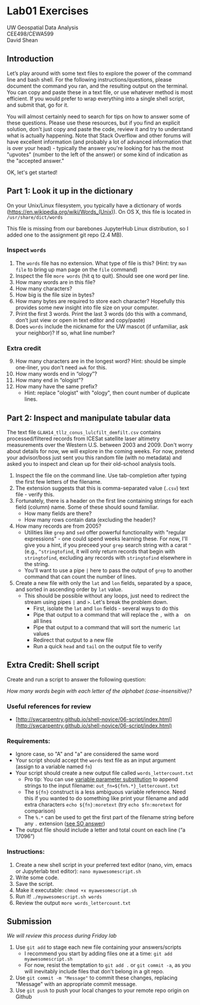 # Lab01 Exercises
UW Geospatial Data Analysis  
CEE498/CEWA599  
David Shean  

## Introduction

Let’s play around with some text files to explore the power of the command line and bash shell.  For the following instructions/questions, please document the command you ran, and the resulting output on the terminal. You can copy and paste these in a text file, or use whatever method is most efficient. If you would prefer to wrap everything into a single shell script, and submit that, go for it.

You will almost certainly need to search for tips on how to answer some of these questions. Please use these resources, but if you find an explicit solution, don't just copy and paste the code, review it and try to understand what is actually happening. Note that Stack Overflow and other forums will have excellent information (and probably a lot of advanced information that is over your head) - typically the answer you're looking for has the most "upvotes" (number to the left of the answer) or some kind of indication as the "accepted answer."

OK, let's get started!

## Part 1: Look it up in the dictionary

On your Unix/Linux filesystem, you typically have a dictionary of words (https://en.wikipedia.org/wiki/Words_(Unix)).  On OS X, this file is located in `/usr/share/dict/words`

This file is missing from our barebones JupyterHub Linux distribution, so I added one to the assignment git repo (2.4 MB).

### Inspect `words`
1. The `words` file has no extension. What type of file is this? (Hint: try `man file` to bring up man page on the `file` command)
2. Inspect the file `more words` (hit q to quit).  Should see one word per line.
3. How many words are in this file?
4. How many characters?
5. How big is the file size in bytes?
6. How many bytes are required to store each character? Hopefully this provides some new insight into file size on your computer.
7. Print the first 3 words. Print the last 3 words (do this with a command, don’t just view or open in text editor and copy/paste)
8. Does `words` include the nickname for the UW mascot (if unfamiliar, ask your neighbor)? If so, what line number?

### Extra credit
9. How many characters are in the longest word?  Hint: should be simple one-liner, you don’t need `awk` for this.
10. How many words end in “ology”?
11. How many end in “ologist”?
12. How many have the same prefix?
    * Hint: replace "ologist" with "ology", then count number of duplicate lines.

## Part 2: Inspect and manipulate tabular data

The text file `GLAH14_tllz_conus_lulcfilt_demfilt.csv` contains processed/filtered records from ICESat satellite laser altimetry measurements over the Western U.S. between 2003 and 2009. Don't worry about details for now, we will explore in the coming weeks. For now, pretend your advisor/boss just sent you this random file (with no metadata) and asked you to inspect and clean up for their old-school analysis tools.

1. Inspect the file on the command line. Use tab-completion after typing the first few letters of the filename.
2. The extension suggests that this is comma-separated value (`.csv`) text file - verify this.
3. Fortunately, there is a header on the first line containing strings for each field (column) name. Some of these should sound familiar.
   * How many fields are there?
   * How many rows contain data (excluding the header)?
4. How many records are from 2005?
    * Utilities like `grep` and `sed` offer powerful functionality with "regular expressions" - one could spend weeks learning these. For now, I'll give you a hint, if you preceed your `grep` search string with a carat `^` (e.g., `^stringtofind`, it will only return records that begin with `stringtofind`, excluding any records with `stringtofind` elsewhere in the string.
    * You'll want to use a pipe `|` here to pass the output of `grep` to another command that can count the number of lines.
5. Create a new file with only the `lat` and `lon` fields, separated by a space, and sorted in ascending order by `lat` value.
    * This should be possible without any loops, just need to redirect the stream using pipes `|` and `>`. Let's break the problem down.
       * First, isolate the `lat` and `lon` fields - several ways to do this
       * Pipe that output to a command that will replace the `,` with a ` ` on all lines
       * Pipe that output to a command that will sort the numeric `lat` values
       * Redirect that output to a new file
       * Run a quick `head` and `tail` on the output file to verify

## Extra Credit: Shell script
Create and run a script to answer the following question:

*How many words begin with each letter of the alphabet (case-insensitive)?*

### Useful references for review
* [http://swcarpentry.github.io/shell-novice/06-script/index.html](http://swcarpentry.github.io/shell-novice/06-script/index.html)

### Requirements:
* Ignore case, so "A" and "a" are considered the same word
* Your script should accept the `words` text file as an input argument (assign to a variable named `fn`)
* Your script should create a new output file called `words_lettercount.txt`
    * Pro tip: You can use [variable parameter substitution](https://www.tldp.org/LDP/abs/html/parameter-substitution.html) to append strings to the input filename: `out_fn=${fn%.*}_lettercount.txt`
    * The `${fn}` construct is a less ambiguous variable reference.  Need this if you wanted to do something like print your filename and add extra characters `echo ${fn}:moretext` (try `echo $fn:moretext` for comparison)
    * The `%.*` can be used to get the first part of the filename string before any `.` extension ([see SO answer](https://stackoverflow.com/a/965072))
* The output file should include a letter and total count on each line (“a 17096”)

### Instructions:
1. Create a new shell script in your preferred text editor (nano, vim, emacs or Jupyterlab text editor): `nano myawesomescript.sh`
2. Write some code.
3. Save the script.
4. Make it executable: `chmod +x myawesomescript.sh`
5. Run it! `./myawesomescript.sh words`
6. Review the output `more words_lettercount.txt`

## Submission
*We will review this process during Friday lab*
1. Use `git add` to stage each new file containing your answers/scripts
    * I recommend you start by adding files one at a time: `git add myawesomescript.sh`
    * For now, resist the temptation to `git add .` or `git commit -a`, as you will inevitably include files that don't belong in a git repo.
2. Use `git commit -m "Message"` to commit these changes, replacing "Message" with an appropriate commit message.
3. Use `git push` to push your local changes to your remote repo origin on Github
